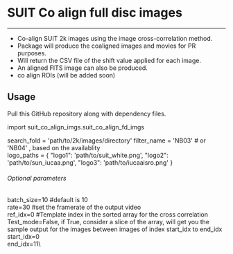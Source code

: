 # SUIT Co align full disc images
--------
- Co-align SUIT 2k images using the image cross-correlation method.
- Package will produce the coaligned images and movies for PR purposes.
- Will return the CSV file of the shift value applied for each image.
- An aligned FITS image can also be produced.
- co align ROIs (will be added soon)

## Usage
Pull this GitHub repository along with dependency files.

import suit_co_align_imgs.suit_co_align_fd_imgs

search_fold = 'path/to/2k/images/directory'
filter_name = 'NB03' # or 'NB04' ,  based on the availablity\
logo_paths = {
        "logo1": 'path/to/suit_white.png',
        "logo2": 'path/to/sun_iucaa.png',
        "logo3": 'path/to/iucaaisro.png'
    }

###### Optional parameters
batch_size=10  #default is 10\
rate=30 #set the framerate of the output video\
ref_idx=0 #Template index in the sorted array for the cross correlation\
Test_mode=False, if True, consider a slice of the array, will get you the sample output for the images between images of index start_idx to end_idx\
start_idx=0\
end_idx=11\

